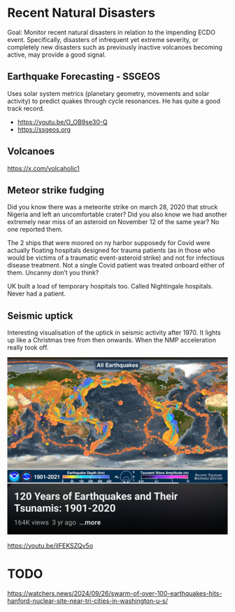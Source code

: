 # Recent Natural Disasters

Goal: Monitor recent natural disasters in relation to the impending ECDO event. Specifically, disasters of infrequent yet extreme severity, or completely new disasters such as previously inactive volcanoes becoming active, may provide a good signal.

## Earthquake Forecasting - SSGEOS

Uses solar system metrics (planetary geometry, movements and solar activity) to predict quakes through cycle resonances. He has quite a good track record.
- https://youtu.be/O_OB9se30-Q
- https://ssgeos.org

## Volcanoes

https://x.com/volcaholic1

## Meteor strike fudging

Did you know there was a meteorite strike on march 28, 2020 that struck Nigeria and left an uncomfortable crater? Did you also know we had another extremely near miss of an asteroid on November 12 of the same year? No one reported them.

The 2 ships that were moored on ny harbor supposedy for Covid were actually floating hospitals designed for trauma patients (as in those who would be victims of a traumatic event-asteroid strike) and not for infectious disease treatment. Not a single Covid patient was treated onboard either of them. Uncanny don’t you think?

UK built a load of temporary hospitals too. Called Nightingale hospitals. Never had a patient.

## Seismic uptick

Interesting visualisation of the uptick in seismic activity after 1970. It lights up like a Christmas tree from then onwards. When the NMP acceleration really took off.

![](img/seismic-uptick.jpg)

https://youtu.be/ilFEKSZQv5o

# TODO

https://watchers.news/2024/09/26/swarm-of-over-100-earthquakes-hits-hanford-nuclear-site-near-tri-cities-in-washington-u-s/